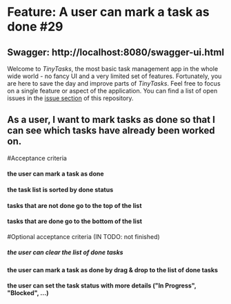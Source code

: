 # Feature: A user can mark a task as done #29
## Swagger: http://localhost:8080/swagger-ui.html

Welcome to _TinyTasks_, the most basic task management app in the whole wide world - no fancy UI and a
very limited set of features. Fortunately, you are here to save the day and improve parts of _TinyTasks_.
Feel free to focus on a single feature or aspect of the application. You can find a list of open issues in
the [issue section](https://github.com/mindsmash/tiny-tasks/issues) of this repository.

## As a user, I want to mark tasks as done so that I can see which tasks have already been worked on.

#Acceptance criteria

#### the user can mark a task as done
#### the task list is sorted by done status
#### tasks that are not done go to the top of the list
#### tasks that are done go to the bottom of the list


#Optional acceptance criteria (IN TODO: not finished)

##### the user can clear the list of done tasks
#### the user can mark a task as done by drag & drop to the list of done tasks
#### the user can set the task status with more details ("In Progress", "Blocked", ...)


